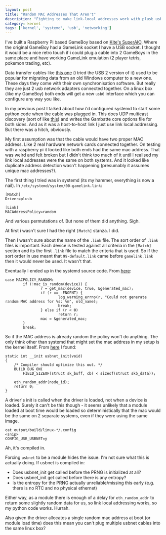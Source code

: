 ```yaml
---
layout: post
title: "Random MAC Addresses That Aren't"
description: "Fighting to make link-local addresses work with plusb usbnet cables - when MACAddressPolicy=random isn't enough"
category: kernel
tags: ['kernel', 'systemd', 'usb', 'networking']
---
```


I've built a Raspberry Pi based GameBoy based on [Kite's SuperAIO](https://www.youtube.com/watch?v=jweRkxGF1mA). Where the original GameBoy had a GameLink socket I have a USB socket. I thought it would be a nice retro touch if i could plug a cable into 2 GameBoys in the same place and have working GameLink emulation (2 player tetris, pokemon trading, etc).

Data transfer cables like [this one](https://www.amazon.co.uk/d/Cables/Transfer-Cable/B01B6X8QP0/) (i tried the USB 2 version of it) used to be popular for migrating data from an old Windows computer to a new one. These days they come with their own synchronisation software. But really they are just 2 usb network adapters connected together. On a linux box (like my GameBoy) both ends will get a new `usb0` interface which you can configure any way you like.

In my previous post I talked about how i'd configured systemd to start some python code when the cable was plugged in. This does UDP multicast discovery (sort of like [this](https://gist.github.com/mcfloundinho/4f785d4546057b49b56c)) and writes the Gambatte core options file for both sides. And as it was a host-to-host link I just use link local addressing. But there was a hitch, obviously.

My first assumption was that the cable would have two proper MAC address. Like 2 real hardware network cards connected together. On testing with a raspberry pi it looked like both ends had the same mac address. That was weird and felt broken but I didn't think too much of it until I realised my link local addresses were the same on both systems. And it looked like duplicate address detection wasn't happening (presumably it assumes unique mac addresses?).

The first thing I tried was in systemd (its my hammer, everything is now a nail). In `/etc/systemd/system/00-gamelink.link`:

```
[Match]
Driver=plusb

[Link]
MACAddressPolicy=random
```

And various permutations of. But none of them did anything. Sigh.

At first i wasn't sure I had the right `[Match]` stanza. I did.

Then I wasn't sure about the name of the `.link` file. The sort order of `.link` files is important. Each device is tested against all criteria in the `[Match]` section and its the first `.link` file to match the criteria that is used. So if the sort order in use meant that `99-default.link` came before `gamelink.link` then it would never be used. It wasn't that.

Eventually I ended up in the systemd source code. From [here](https://github.com/systemd/systemd/blob/6b3d378331fe714c7bf2263eaa9a8b33fc878e7c/src/udev/net/link-config.c#L458):

```
case MACPOLICY_RANDOM:
        if (!mac_is_random(device)) {
                r = get_mac(device, true, &generated_mac);
                if (r == -ENOENT) {
                        log_warning_errno(r, "Could not generate random MAC address for %s: %m", old_name);
                        break;
                } else if (r < 0)
                        return r;
                mac = &generated_mac;
        }
        break;
```

So if the MAC address is already random the policy won't do anything. The only think other than systemd that might set the mac address in my setup is the kernel itself. From [here](https://github.com/torvalds/linux/blob/bfe9b9d2df669a57a95d641ed46eb018e204c6ce/drivers/net/usb/usbnet.c#L2254) I found:

```
static int __init usbnet_init(void)
{
	/* Compiler should optimize this out. */
	BUILD_BUG_ON(
		FIELD_SIZEOF(struct sk_buff, cb) < sizeof(struct skb_data));

	eth_random_addr(node_id);
	return 0;
}
```

A driver's init is called when the driver is loaded, not when a device is loaded. Surely it can't be this though - it seems unlikely that a module loaded at boot time would be loaded so deterministically that the mac would be the same on 2 separate systems, even if they were using the same image.

```
cat output/build/linux-*/.config
<snip>
CONFIG_USB_USBNET=y
```

Ah, it's compiled in.

Forcing `usbnet` to be a module hides the issue. I'm not sure what this is actually doing. If usbnet is compiled in:

 * Does usbnet_init get called before the PRNG is initialized at all?
 * Does usbnet_init get called before there is any entropy?
 * Is the entropy for the PRNG actually unreliable/missing this early (e.g. there is no RTC and no physical ethernet)

Either way, as a module there is enough of a delay for `eth_random_addr` to return some slightly random data for us, so link local addressing works, so my python code works. Hurrah.

Also given the driver allocates a single random mac address at boot (or module load time) does this mean you can't plug multiple usbnet cables into the same linux box?
